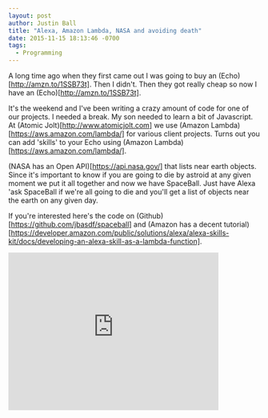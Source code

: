 ```yaml
---
layout: post
author: Justin Ball
title: "Alexa, Amazon Lambda, NASA and avoiding death"
date: 2015-11-15 18:13:46 -0700
tags:
  - Programming
---
```


A long time ago when they first came out I was going to buy an (Echo)[http://amzn.to/1SSB73t]. Then I didn't. Then they got really cheap so now I have an (Echo)[http://amzn.to/1SSB73t].

It's the weekend and I've been writing a crazy amount of code for one of our projects. I needed a break. My son
needed to learn a bit of Javascript. At (Atomic Jolt)[http://www.atomicjolt.com] we use (Amazon Lambda)[https://aws.amazon.com/lambda/] for various client projects.
Turns out you can add 'skills' to your Echo using (Amazon Lambda)[https://aws.amazon.com/lambda/].

(NASA has an Open API)[https://api.nasa.gov/] that lists near earth objects. Since it's important to know if you are going to die by astroid at 
any given moment we put it all together and now we have SpaceBall. Just have Alexa 'ask SpaceBall if we're all going to die and you'll get a list of objects near the earth on any given day.

If you're interested here's the code on (Github)[https://github.com/jbasdf/spaceball] and 
(Amazon has a decent tutorial)[https://developer.amazon.com/public/solutions/alexa/alexa-skills-kit/docs/developing-an-alexa-skill-as-a-lambda-function]. 

<iframe width="420" height="315" src="https://www.youtube.com/embed/ehQig94h4Ms" frameborder="0" allowfullscreen></iframe>
